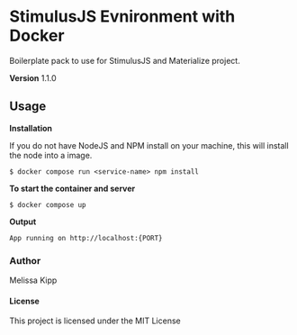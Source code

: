 # StimulusJS Evnironment with Docker

Boilerplate pack to use for StimulusJS and Materialize project.

**Version** 1.1.0

## Usage

**Installation**

If you do not have NodeJS and NPM install on your machine, this will install the node into a image.

```terminal
$ docker compose run <service-name> npm install
```

**To start the container and server**

```terminal
$ docker compose up
```

**Output**

```terminal
App running on http://localhost:{PORT}
```

### Author

Melissa Kipp

#### License

This project is licensed under the MIT License
